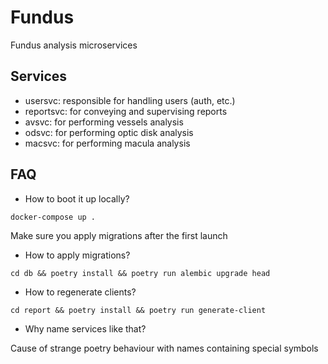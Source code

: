 # Fundus

Fundus analysis microservices

## Services

- usersvc: responsible for handling users (auth, etc.)
- reportsvc: for conveying and supervising reports
- avsvc: for performing vessels analysis
- odsvc: for performing optic disk analysis
- macsvc: for performing macula analysis

## FAQ

- How to boot it up locally?

```shell
docker-compose up .
```

Make sure you apply migrations after the first launch

- How to apply migrations?

```shell
cd db && poetry install && poetry run alembic upgrade head
```

- How to regenerate clients?

```shell
cd report && poetry install && poetry run generate-client
```

- Why name services like that?

Cause of strange poetry behaviour with names containing special symbols
